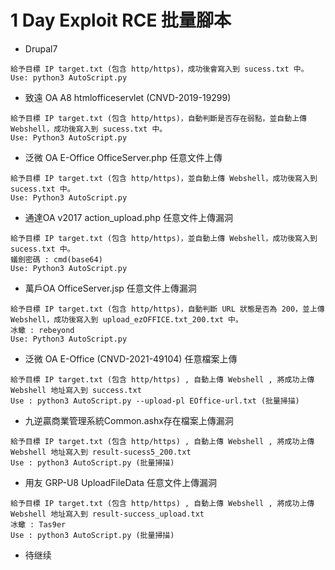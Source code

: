 # 1 Day Exploit RCE 批量腳本
- Drupal7
```
給予目標 IP target.txt (包含 http/https)，成功後會寫入到 sucess.txt 中。
Use: python3 AutoScript.py
```
- 致遠 OA A8 htmlofficeservlet (CNVD-2019-19299)
```
給予目標 IP target.txt (包含 http/https)，自動判斷是否存在弱點，並自動上傳 Webshell，成功後寫入到 sucess.txt 中。
Use: Python3 AutoScript.py
```
- 泛微 OA E-Office OfficeServer.php 任意文件上傳
```
給予目標 IP target.txt (包含 http/https)，並自動上傳 Webshell，成功後寫入到 sucess.txt 中。
Use: Python3 AutoScript.py
```
- 通達OA v2017 action_upload.php 任意文件上傳漏洞
```
給予目標 IP target.txt (包含 http/https)，並自動上傳 Webshell，成功後寫入到 sucess.txt 中。
蟻劍密碼 : cmd(base64)
Use: Python3 AutoScript.py
```
- 萬戶OA OfficeServer.jsp 任意文件上傳漏洞
```
給予目標 IP target.txt (包含 http/https)，自動判斷 URL 狀態是否為 200，並上傳 Webshell，成功後寫入到 upload_ezOFFICE.txt_200.txt 中。
冰蠍 : rebeyond
Use: Python3 AutoScript.py
```
- 泛微 OA E-Office (CNVD-2021-49104) 任意檔案上傳
```
給予目標 IP target.txt (包含 http/https) , 自動上傳 Webshell , 將成功上傳 Webshell 地址寫入到 success.txt
Use : python3 AutoScript.py --upload-pl EOffice-url.txt (批量掃描)
```
- 九逆贏商業管理系統Common.ashx存在檔案上傳漏洞
```
給予目標 IP target.txt (包含 http/https) , 自動上傳 Webshell , 將成功上傳 Webshell 地址寫入到 result-sucess5_200.txt
Use : python3 AutoScript.py (批量掃描)
```
- 用友 GRP-U8 UploadFileData 任意文件上傳漏洞
```
給予目標 IP target.txt (包含 http/https) , 自動上傳 Webshell , 將成功上傳 Webshell 地址寫入到 result-success_upload.txt
冰蠍 : Tas9er
Use : python3 AutoScript.py (批量掃描)
```
- 待继续
